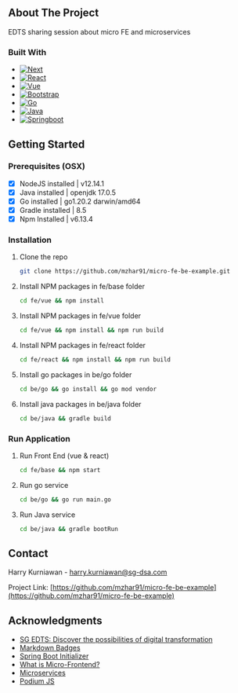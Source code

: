 <!-- ABOUT THE PROJECT -->

## About The Project

EDTS sharing session about micro FE and microservices

### Built With

* [![Next][Next.js]][Next-url]
* [![React][React.js]][React-url]
* [![Vue][Vue.js]][Vue-url]
* [![Bootstrap][Bootstrap.com]][Bootstrap-url]
* [![Go][Go.com]][Go-url]
* [![Java][Java.com]][Java-url]
* [![Springboot][Springboot.com]][Springboot-url]

<!-- GETTING STARTED -->

## Getting Started

### Prerequisites (OSX)
- [x] NodeJS installed | v12.14.1
- [x] Java installed | openjdk 17.0.5
- [x] Go installed | go1.20.2 darwin/amd64
- [x] Gradle installed | 8.5
- [x] Npm Installed | v6.13.4

### Installation
1. Clone the repo
   ```sh
   git clone https://github.com/mzhar91/micro-fe-be-example.git
   ```
2. Install NPM packages in fe/base folder
   ```sh
   cd fe/vue && npm install
   ```
3. Install NPM packages in fe/vue folder
   ```sh
   cd fe/vue && npm install && npm run build
   ```
4. Install NPM packages in fe/react folder
   ```sh
   cd fe/react && npm install && npm run build
   ```
5. Install go packages in be/go folder
   ```sh
   cd be/go && go install && go mod vendor
   ```
6. Install java packages in be/java folder
   ```sh
   cd be/java && gradle build
   ```

### Run Application
1. Run Front End (vue & react)
   ```sh
   cd fe/base && npm start
   ```
2. Run go service
   ```sh
   cd be/go && go run main.go
   ```
3. Run Java service
   ```sh
   cd be/java && gradle bootRun
   ```

<!-- CONTACT -->

## Contact

Harry Kurniawan - harry.kurniawan@sg-dsa.com

Project Link: [https://github.com/mzhar91/micro-fe-be-example](https://github.com/mzhar91/micro-fe-be-example)


<!-- ACKNOWLEDGMENTS -->

## Acknowledgments

* [SG EDTS: Discover the possibilities of digital transformation](https://sg-edts.com)
* [Markdown Badges](https://github.com/Ileriayo/markdown-badges)
* [Spring Boot Initializer](https://start.spring.io/)
* [What is Micro-Frontend?](https://medium.com/geekculture/what-is-micro-frontend-benefits-of-using-micro-frontend-architecture-f6d667edb03d)
* [Microservices](https://microservices.io/)
* [Podium JS](https://podium-lib.io/)

<!-- MARKDOWN LINKS & IMAGES -->
<!-- https://www.markdownguide.org/basic-syntax/#reference-style-links -->

[Next.js]: https://img.shields.io/badge/next.js-000000?style=for-the-badge&logo=nextdotjs&logoColor=white

[Next-url]: https://nextjs.org/

[React.js]: https://img.shields.io/badge/React-20232A?style=for-the-badge&logo=react&logoColor=61DAFB

[React-url]: https://reactjs.org/

[Vue.js]: https://img.shields.io/badge/Vue.js-35495E?style=for-the-badge&logo=vuedotjs&logoColor=4FC08D

[Vue-url]: https://vuejs.org/

[Bootstrap.com]: https://img.shields.io/badge/Bootstrap-563D7C?style=for-the-badge&logo=bootstrap&logoColor=white

[Bootstrap-url]: https://getbootstrap.com

[Go.com]: https://img.shields.io/badge/go-%2300ADD8.svg?style=for-the-badge&logo=go&logoColor=white

[Go-url]: https://go.dev/

[Java.com]: https://img.shields.io/badge/java-%23ED8B00.svg?style=for-the-badge&logo=openjdk&logoColor=white

[Java-url]: https://www.java.com/en/

[Springboot.com]: https://img.shields.io/badge/spring-%236DB33F.svg?style=for-the-badge&logo=spring&logoColor=white

[Springboot-url]: https://spring.io/projects/spring-boot